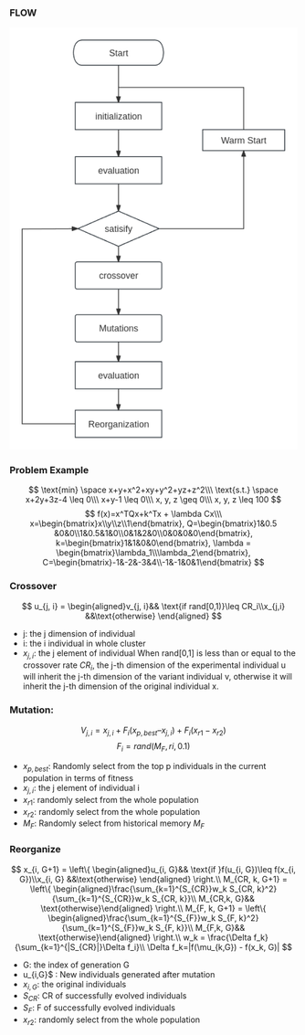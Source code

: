### FLOW
![DE](./img/DE.png)
### Problem Example
$$
\text{min} \space x+y+x^2+xy+y^2+yz+z^2\\\
\text{s.t.} \space x+2y+3z-4 \leq 0\\\
x+y-1 \leq 0\\\
x, y, z \geq 0\\\
x, y, z \leq 100
$$
$$
f(x)=x^TQx+k^Tx + \lambda Cx\\\
x=\begin{bmatrix}x\\y\\z\\1\end{bmatrix},
Q=\begin{bmatrix}1&0.5 &0&0\\1&0.5&1&0\\0&1&2&0\\0&0&0&0\end{bmatrix},
k=\begin{bmatrix}1&1&0&0\end{bmatrix},
\lambda = \begin{bmatrix}\lambda_1\\\lambda_2\end{bmatrix},
C=\begin{bmatrix}-1&-2&-3&4\\-1&-1&0&1\end{bmatrix}
$$
### Crossover
$$
u_{j, i} = \begin{aligned}v_{j, i}&& \text{if rand[0,1)}\leq CR_i\\x_{j,i} &&\text{otherwise} \end{aligned}
$$
- j: the j dimension of  individual
- i: the i individual in whole cluster
- $x_{j, i}$: the j element of individual
When rand[0,1] is less than or equal to the crossover rate $CR_i$, the j-th dimension of the experimental individual u will inherit the j-th dimension of the variant individual v, otherwise it will inherit the j-th dimension of the original individual x.
### Mutation:
$$
V_{j,i} = x_{j, i} + F_i (x_{p,best} – x_{j, i}) + F_i (x_{r1} - x_{r2}) $$
$$
F_i = rand(M_F, ri, 0.1)
$$
- $x_{p, best}$: Randomly select from the top p individuals in the current population in terms of fitness
- $x_{j, i}$: the j element of individual i
- $x_{r1}$: randomly select from the whole population
- $x_{r2}$: randomly select from the whole population
- $M_{F}$: Randomly select from historical memory $M_F$
### Reorganize
$$
x_{i, G+1} = \left\{ \begin{aligned}u_{i, G}&& \text{if }f(u_{i, G})\leq f(x_{i, G})\\x_{i, G} &&\text{otherwise} \end{aligned} \right.\\
M_{CR, k, G+1} = \left\{ \begin{aligned}\frac{\sum_{k=1}^{S_{CR}}w_k S_{CR, k}^2}{\sum_{k=1}^{S_{CR}}w_k S_{CR, k}}\\
M_{CR,k, G}&& \text{otherwise}\end{aligned} \right.\\
M_{F, k, G+1} = \left\{ \begin{aligned}\frac{\sum_{k=1}^{S_{F}}w_k S_{F, k}^2}{\sum_{k=1}^{S_{F}}w_k S_{F, k}}\\
M_{F,k, G}&& \text{otherwise}\end{aligned} \right.\\
w_k = \frac{\Delta f_k}{\sum_{k=1}^{|S_{CR}|}\Delta f_i}\\
\Delta f_k=|f(\mu_{k,G}) - f(x_k, G)|
$$
- G: the index of generation G 
- u_{i,G}$ : New individuals generated after mutation
- $x_{i, G}$: the original individuals
- $S_{CR}$: CR of successfully evolved individuals
- $S_{F}$: F of successfully evolved individuals
- $x_{r2}$: randomly select from the whole population